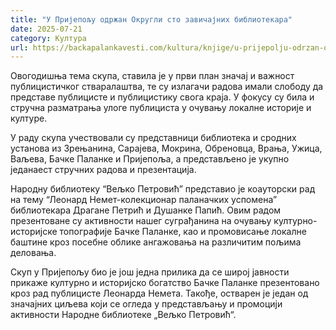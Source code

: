 ```yaml
---
title: "У Пријепољу одржан Округли сто завичајних библиотекара"
date: 2025-07-21
category: Култура
url: https://backapalankavesti.com/kultura/knjige/u-prijepolju-odrzan-okrugli-sto-zavicajnih-bibliotekara/
---
```


Овогодишња тема скупа, ставила је у први план значај и важност публицистичког стваралаштва, те су излагачи радова имали слободу да представе публицисте и публицистику свога краја. У фокусу су била и стручна разматрања улоге публициста у очувању локалне историје и културе.

У раду скупа учествовали су представници библиотека и сродних установа из Зрењанина, Сарајева, Мокрина, Обреновца, Врања, Ужица, Ваљева, Бачке Паланке и Пријепоља, а представљено је укупно једанаест стручних радова и презентација.

Народну библиотеку “Вељко Петровић” представио је коауторски рад на тему “Леонард Немет-колекционар паланачких успомена” библиотекара Драгане Петрић и Душанке Папић. Овим радом презентоване су активности нашег суграђанина на очувању културно-историјске топографије Бачке Паланке, као и промовисање локалне баштине кроз посебне облике ангажовања на различитим пољима деловања.

Скуп у Пријепољу био је још једна прилика да се широј јавности прикаже културно и историјско богатство Бачке Паланке презентовано кроз рад публицисте Леонарда Немета. Такође, остварен је један од значајних циљева који се огледа у представљању и промоцији активности Народне библиотеке „Вељко Петровић“.
